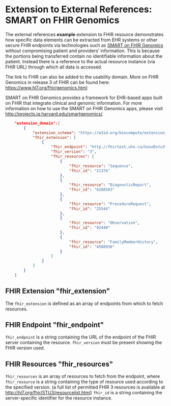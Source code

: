 # Extension to External References: SMART on FHIR Genomics

The external references **example** extension to FHIR resource demonstrates how specific data elements can be extracted from EHR systems or other secure FHIR endpoints via technologies such as [SMART on FHIR Genomics](https://www.ncbi.nlm.nih.gov/pubmed/26198304) without compromising patient and providers’ information. This is because the portions being transferred contain no identifiable information about the patient. Instead there is a reference to the actual resource instance (via FHIR URL) through which all data is accessed.

The link to FHIR can also be added to the usability domain. More on FHIR Genomics in release 3 of FHIR can be found here: https://www.hl7.org/fhir/genomics.html

SMART on FHIR Genomics provides a framework for EHR-based apps built on FHIR that integrate clinical and genomic information. For more information on how to use the SMART on FHIR Genomics apps, please visit http://projects.iq.harvard.edu/smartgenomics/.

```json
    "extension_domain":[
        {
            "extension_schema": "https://w3id.org/biocompute/extension_domain/1.1.0/fhir/fhir_extension.json",
            "fhir_extension": [
                {
                    "fhir_endpoint": "http://fhirtest.uhn.ca/baseDstu3",
                    "fhir_version": "3",
                    "fhir_resources": [
                        {
                            "fhir_resource": "Sequence",
                            "fhir_id": "21376"
                        },
                        {
                            "fhir_resource": "DiagnosticReport",
                            "fhir_id": "6288583"
                        },
                        {
                            "fhir_resource": "ProcedureRequest",
                            "fhir_id": "25544"
                        },
                        {
                            "fhir_resource": "Observation",
                            "fhir_id": "92440"
                        },
                        {
                            "fhir_resource": "FamilyMemberHistory",
                            "fhir_id": "4588936"
                        }
                    ]
                }
            ]
        }
    ]
```

## FHIR Extension "fhir_extension"

The `fhir_extension` is defined as an array of endpoints from which to fetch resources.

## FHIR Endpoint "fhir_endpoint"

`fhir_endpoint` is a string containing the URL of the endpoint of the FHIR server containing the resource. `fhir_version` must be present showing the FHIR version used.

## FHIR Resources "fhir_resources"

`fhir_resources` is an array of resources to fetch from the endpoint, where `fhir_resource` is a string containing the type of resource used according to the specified version. (a full list of permitted FHIR 3 resources is available at http://hl7.org/fhir/STU3/resourcelist.html) `fhir_id` is a string containing the server-specific identifier for the resource instance.

